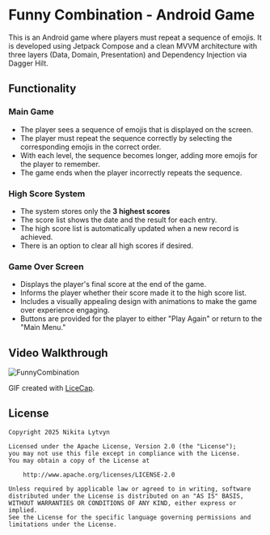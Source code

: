# Funny Combination - Android Game

This is an Android game where players must repeat a sequence of emojis. It is developed using Jetpack Compose and a clean MVVM architecture with three layers (Data, Domain, Presentation) and Dependency Injection via Dagger Hilt.

## Functionality

### Main Game
- The player sees a sequence of emojis that is displayed on the screen.
- The player must repeat the sequence correctly by selecting the corresponding emojis in the correct order.
- With each level, the sequence becomes longer, adding more emojis for the player to remember.
- The game ends when the player incorrectly repeats the sequence.

### High Score System
- The system stores only the **3 highest scores**
- The score list shows the date and the result for each entry.
- The high score list is automatically updated when a new record is achieved.
- There is an option to clear all high scores if desired.

### Game Over Screen
- Displays the player's final score at the end of the game.
- Informs the player whether their score made it to the high score list.
- Includes a visually appealing design with animations to make the game over experience engaging.
- Buttons are provided for the player to either "Play Again" or return to the "Main Menu."

## Video Walkthrough


![FunnyCombination](https://giphy.com/gifs/a1uRnFK2N3sVJ1vnhO)


GIF created with [LiceCap](http://www.cockos.com/licecap/).

## License

    Copyright 2025 Nikita Lytvyn

    Licensed under the Apache License, Version 2.0 (the "License");
    you may not use this file except in compliance with the License.
    You may obtain a copy of the License at

        http://www.apache.org/licenses/LICENSE-2.0

    Unless required by applicable law or agreed to in writing, software
    distributed under the License is distributed on an "AS IS" BASIS,
    WITHOUT WARRANTIES OR CONDITIONS OF ANY KIND, either express or implied.
    See the License for the specific language governing permissions and
    limitations under the License.
